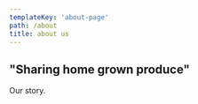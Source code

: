 ```yaml
---
templateKey: 'about-page'
path: /about
title: about us
---
```


## "Sharing home grown produce"
 
Our story.




